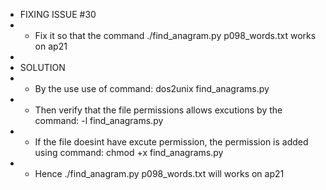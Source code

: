 + FIXING ISSUE #30
+ + Fix it so that the command ./find_anagram.py p098_words.txt works on ap21
+ 
+ SOLUTION
+ + By the use use of command:  dos2unix find_anagrams.py
+ + Then verify that the file permissions allows excutions by the command: -l find_anagrams.py
+ + If the file doesint have excute permission, the permission is added using command: chmod +x find_anagrams.py
+ +  Hence  ./find_anagram.py p098_words.txt  will works on ap21
